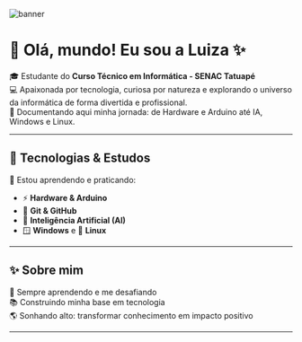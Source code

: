 
![banner](https://github.com/user-attachments/assets/eb3ce725-9345-4e8f-817a-4345e42e73b3)












# 💖 Olá, mundo! Eu sou a Luiza ✨

🎓 Estudante do **Curso Técnico em Informática - SENAC Tatuapé**  
💻 Apaixonada por tecnologia, curiosa por natureza e explorando o universo da informática de forma divertida e profissional.  
🌸 Documentando aqui minha jornada: de Hardware e Arduino até IA, Windows e Linux.  

---

## 🚀 Tecnologias & Estudos
🌼 Estou aprendendo e praticando:  
- ⚡ **Hardware & Arduino**  
- 🖤 **Git & GitHub**  
- 🤖 **Inteligência Artificial (AI)**  
- 🪟 **Windows** e 🐧 **Linux**  

---

## ✨ Sobre mim
🌷 Sempre aprendendo e me desafiando  
📚 Construindo minha base em tecnologia  
🌎 Sonhando alto: transformar conhecimento em impacto positivo  

---

 



<!--
**maiialuiza/maiialuiza** is a ✨ _special_ ✨ repository because its `README.md` (this file) appears on your GitHub profile.

Here are some ideas to get you started:

- 🔭 I’m currently working on ...
- 🌱 I’m currently learning ...
- 👯 I’m looking to collaborate on ...
- 🤔 I’m looking for help with ...
- 💬 Ask me about ...
- 📫 How to reach me: ...
- 😄 Pronouns: ...
- ⚡ Fun fact: ...
-->
